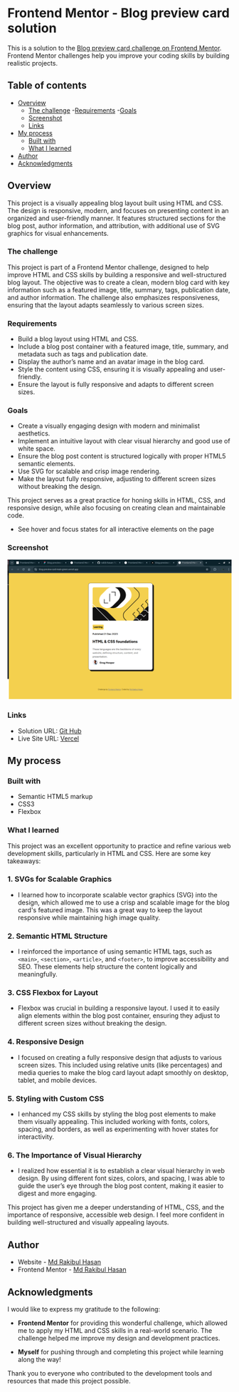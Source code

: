 # Frontend Mentor - Blog preview card solution

This is a solution to the [Blog preview card challenge on Frontend Mentor](https://www.frontendmentor.io/challenges/blog-preview-card-ckPaj01IcS). Frontend Mentor challenges help you improve your coding skills by building realistic projects. 

## Table of contents

- [Overview](#overview)
  - [The challenge](#the-challenge)
  -[Requirements](#Requirements)
  -[Goals](#Goals)
  - [Screenshot](#screenshot)
  - [Links](#links)
- [My process](#my-process)
  - [Built with](#built-with)
  - [What I learned](#what-i-learned)
- [Author](#author)
- [Acknowledgments](#acknowledgments)


## Overview
This project is a visually appealing blog layout built using HTML and CSS. The design is responsive, modern, and focuses on presenting content in an organized and user-friendly manner. It features structured sections for the blog post, author information, and attribution, with additional use of SVG graphics for visual enhancements.

### The challenge
This project is part of a Frontend Mentor challenge, designed to help improve HTML and CSS skills by building a responsive and well-structured blog layout. The objective was to create a clean, modern blog card with key information such as a featured image, title, summary, tags, publication date, and author information. The challenge also emphasizes responsiveness, ensuring that the layout adapts seamlessly to various screen sizes.


### Requirements
- Build a blog layout using HTML and CSS.
- Include a blog post container with a featured image, title, summary, and metadata such as tags and publication date.
- Display the author’s name and an avatar image in the blog card.
- Style the content using CSS, ensuring it is visually appealing and user-friendly.
- Ensure the layout is fully responsive and adapts to different screen sizes.

### Goals

- Create a visually engaging design with modern and minimalist aesthetics.
- Implement an intuitive layout with clear visual hierarchy and good use of white space.
- Ensure the blog post content is structured logically with proper HTML5 semantic elements.
- Use SVG for scalable and crisp image rendering.
- Make the layout fully responsive, adjusting to different screen sizes without breaking the design.

This project serves as a great practice for honing skills in HTML, CSS, and responsive design, while also focusing on creating clean and maintainable code.   


- See hover and focus states for all interactive elements on the page

### Screenshot

![](./assets/images/Screenshot%20from%202025-01-07%2017-10-58.png)


### Links

- Solution URL: [Git Hub](https://github.com/rakib-hasan-78/blog-preview-card-main)
- Live Site URL: [Vercel](https://blog-preview-card-main-green.vercel.app/)

## My process

### Built with

- Semantic HTML5 markup
- CSS3
- Flexbox


### What I learned

This project was an excellent opportunity to practice and refine various web development skills, particularly in HTML and CSS. Here are some key takeaways:

### 1. **SVGs for Scalable Graphics**
   - I learned how to incorporate scalable vector graphics (SVG) into the design, which allowed me to use a crisp and scalable image for the blog card's featured image. This was a great way to keep the layout responsive while maintaining high image quality.

### 2. **Semantic HTML Structure**
   - I reinforced the importance of using semantic HTML tags, such as `<main>`, `<section>`, `<article>`, and `<footer>`, to improve accessibility and SEO. These elements help structure the content logically and meaningfully.

### 3. **CSS Flexbox for Layout**
   - Flexbox was crucial in building a responsive layout. I used it to easily align elements within the blog post container, ensuring they adjust to different screen sizes without breaking the design.

### 4. **Responsive Design**
   - I focused on creating a fully responsive design that adjusts to various screen sizes. This included using relative units (like percentages) and media queries to make the blog card layout adapt smoothly on desktop, tablet, and mobile devices.

### 5. **Styling with Custom CSS**
   - I enhanced my CSS skills by styling the blog post elements to make them visually appealing. This included working with fonts, colors, spacing, and borders, as well as experimenting with hover states for interactivity.

### 6. **The Importance of Visual Hierarchy**
   - I realized how essential it is to establish a clear visual hierarchy in web design. By using different font sizes, colors, and spacing, I was able to guide the user’s eye through the blog post content, making it easier to digest and more engaging.

This project has given me a deeper understanding of HTML, CSS, and the importance of responsive, accessible web design. I feel more confident in building well-structured and visually appealing layouts.




## Author

- Website - [Md Rakibul Hasan](https://github.com/rakib-hasan-78)
- Frontend Mentor - [Md Rakibul Hasan](https://www.frontendmentor.io/profile/rakib-hasan-78)


## Acknowledgments


I would like to express my gratitude to the following:

- **Frontend Mentor** for providing this wonderful challenge, which allowed me to apply my HTML and CSS skills in a real-world scenario. The challenge helped me improve my design and development practices.
  

- **Myself** for pushing through and completing this project while learning along the way!

Thank you to everyone who contributed to the development tools and resources that made this project possible.
